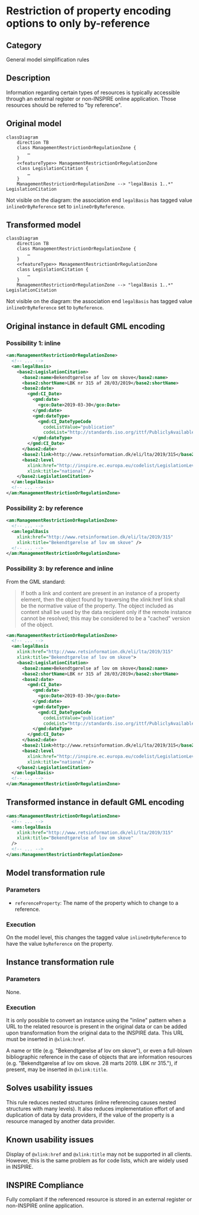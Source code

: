 # Restriction of property encoding options to only by-reference

## Category

General model simplification rules

## Description

Information regarding certain types of resources is typically accessible through an external register or non-INSPIRE online application. Those resources should be referred to "by reference".

## Original model

```mermaid
classDiagram
    direction TB
    class ManagementRestrictionOrRegulationZone {
        …
    }
    <<featureType>> ManagementRestrictionOrRegulationZone
    class LegislationCitation {
        …
    }
    ManagementRestrictionOrRegulationZone --> "legalBasis 1..*" LegislationCitation
```

Not visible on the diagram: the association end `legalBasis` has tagged value `inlineOrByReference` set to `inlineOrByReference`.

## Transformed model

```mermaid
classDiagram
    direction TB
    class ManagementRestrictionOrRegulationZone {
        …
    }
    <<featureType>> ManagementRestrictionOrRegulationZone
    class LegislationCitation {
        …
    }
    ManagementRestrictionOrRegulationZone --> "legalBasis 1..*" LegislationCitation
```

Not visible on the diagram: the association end `legalBasis` has tagged value `inlineOrByReference` set to `byReference`.

## Original instance in default GML encoding

### Possibility 1: inline

```xml
<am:ManagementRestrictionOrRegulationZone>
  <!-- ... -->
  <am:legalBasis>
    <base2:LegislationCitation>
      <base2:name>Bekendtgørelse af lov om skove</base2:name>
      <base2:shortName>LBK nr 315 af 28/03/2019</base2:shortName>
      <base2:date>
        <gmd:CI_Date>
          <gmd:date>
            <gco:Date>2019-03-30</gco:Date>
          </gmd:date>
          <gmd:dateType>
            <gmd:CI_DateTypeCode
              codeListValue="publication"
			  codeList="http://standards.iso.org/ittf/PubliclyAvailableStandards/ISO_19139_Schemas/resources/codelist/ML_gmxCodelists.xml#CI_DateTypeCode" />
          </gmd:dateType>
        </gmd:CI_Date>
      </base2:date>
      <base2:link>http://www.retsinformation.dk/eli/lta/2019/315</base2:link>
      <base2:level
        xlink:href="http://inspire.ec.europa.eu/codelist/LegislationLevelValue/national"
        xlink:title="national" />
    </base2:LegislationCitation>
  </am:legalBasis>
  <!-- ... -->
</am:ManagementRestrictionOrRegulationZone>
```

### Possibility 2: by reference

```xml
<am:ManagementRestrictionOrRegulationZone>
  <!-- ... -->
  <am:legalBasis
    xlink:href="http://www.retsinformation.dk/eli/lta/2019/315"
    xlink:title="Bekendtgørelse af lov om skove" />
  <!-- ... -->
</am:ManagementRestrictionOrRegulationZone>
```

### Possibility 3: by reference and inline

From the GML standard:

> If both a link and content are present in an instance of a property element, then the object found by traversing the xlink:href link shall be the normative value of the property. The object included as content shall be used by the data recipient only if the remote instance cannot be resolved; this may be considered to be a "cached" version of the object.

```xml
<am:ManagementRestrictionOrRegulationZone>
  <!-- ... -->
  <am:legalBasis
    xlink:href="http://www.retsinformation.dk/eli/lta/2019/315"
    xlink:title="Bekendtgørelse af lov om skove">
    <base2:LegislationCitation>
      <base2:name>Bekendtgørelse af lov om skove</base2:name>
      <base2:shortName>LBK nr 315 af 28/03/2019</base2:shortName>
      <base2:date>
        <gmd:CI_Date>
          <gmd:date>
            <gco:Date>2019-03-30</gco:Date>
          </gmd:date>
          <gmd:dateType>
            <gmd:CI_DateTypeCode
              codeListValue="publication"
              codeList="http://standards.iso.org/ittf/PubliclyAvailableStandards/ISO_19139_Schemas/resources/codelist/ML_gmxCodelists.xml#CI_DateTypeCode" />
          </gmd:dateType>
        </gmd:CI_Date>
      </base2:date>
      <base2:link>http://www.retsinformation.dk/eli/lta/2019/315</base2:link>
      <base2:level
        xlink:href="http://inspire.ec.europa.eu/codelist/LegislationLevelValue/national"
        xlink:title="national" />
    </base2:LegislationCitation>
  </am:legalBasis>
  <!-- ... -->
</am:ManagementRestrictionOrRegulationZone>
```

## Transformed instance in default GML encoding

```xml
<ams:ManagementRestrictionOrRegulationZone>
  <!-- ... -->
  <ams:legalBasis
    xlink:href="http://www.retsinformation.dk/eli/lta/2019/315"
    xlink:title="Bekendtgørelse af lov om skove"
  />
  <!-- ... -->
</ams:ManagementRestrictionOrRegulationZone>
```

## Model transformation rule

### Parameters

- `referenceProperty`: The name of the property which to change to a
  reference.

### Execution

On the model level, this changes the tagged value `inlineOrByReference`
to have the value `byReference` on the property.

## Instance transformation rule

### Parameters

None.

### Execution

It is only possible to convert an instance using the "inline" pattern
when a URL to the related resource is present in the original data or
can be added upon transformation from the original data to the INSPIRE
data. This URL must be inserted in `@xlink:href`.

A name or title (e.g. "Bekendtgørelse af lov om skove"), or even a
full-blown bibliographic reference in the case of objects that are
information resources (e.g. "Bekendtgørelse af lov om skove. 28 marts
2019. LBK nr 315."), if present, may be inserted in `@xlink:title`.

## Solves usability issues

This rule reduces nested structures (inline referencing causes nested structures with many levels). It also reduces implementation effort of and duplication of data by data providers, if the value of the property is a resource managed by another data provider.

## Known usability issues

Display of `@xlink:href` and `@xlink:title` may not be supported in all
clients. However, this is the same problem as for code lists, which are
widely used in INSPIRE.

## INSPIRE Compliance

Fully compliant if the referenced resource is stored in an external register or non-INSPIRE online application.

